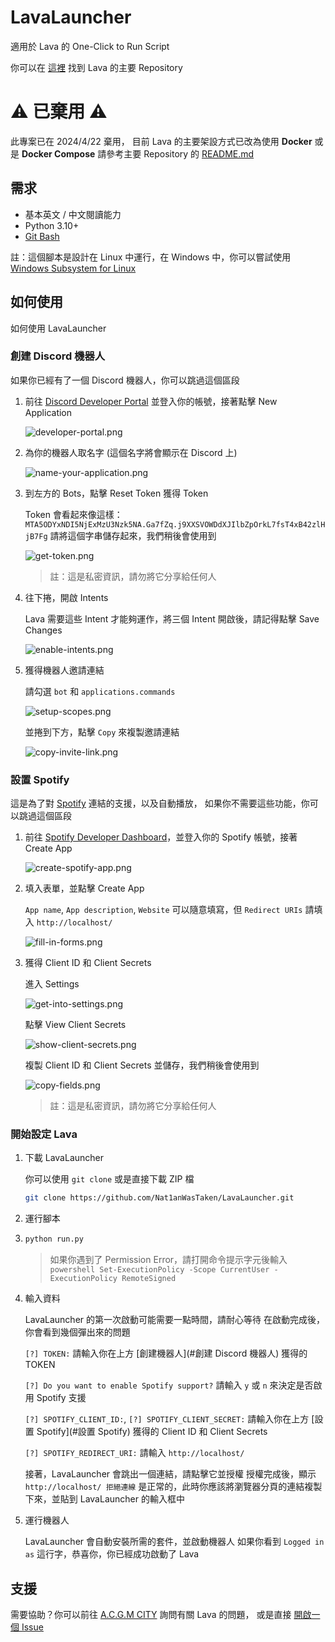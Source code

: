 # LavaLauncher

適用於 Lava 的 One-Click to Run Script

你可以在 [這裡](https://github.com/Nat1anWasTaken/Lava) 找到 Lava 的主要 Repository

# ⚠️ 已棄用 ⚠️

此專案已在 2024/4/22 棄用，
目前 Lava 的主要架設方式已改為使用 **Docker** 或是 **Docker Compose**
請參考主要 Repository 的 [README.md](https://github.com/Nat1anWasTaken/Lava?tab=readme-ov-file#開始使用)

## 需求

- 基本英文 / 中文閱讀能力
- Python 3.10+
- [Git Bash](https://git-scm.com/)

註：這個腳本是設計在 Linux 中運行，在 Windows 中，你可以嘗試使用
[Windows Subsystem for Linux](https://learn.microsoft.com/zh-tw/windows/wsl/install)

## 如何使用

如何使用 LavaLauncher

### 創建 Discord 機器人

如果你已經有了一個 Discord 機器人，你可以跳過這個區段

1. 前往 [Discord Developer Portal](https://discord.com/developers) 並登入你的帳號，接著點擊 New Application

   ![developer-portal.png](img/discord/developer-portal.png)

2. 為你的機器人取名字 (這個名字將會顯示在 Discord 上)

   ![name-your-application.png](img/discord/name-your-application.png)

3. 到左方的 Bots，點擊 Reset Token 獲得 Token

   Token 會看起來像這樣：`MTA5ODYxNDI5NjExMzU3Nzk5NA.Ga7fZq.j9XXSVOWDdXJIlbZpOrkL7fsT4xB42zlHjB7Fg`
   請將這個字串儲存起來，我們稍後會使用到

   ![get-token.png](img/discord/get-token.png)

   > 註：這是私密資訊，請勿將它分享給任何人

4. 往下捲，開啟 Intents

   Lava 需要這些 Intent 才能夠運作，將三個 Intent 開啟後，請記得點擊 Save Changes

   ![enable-intents.png](img/discord/enable-intents.png)

5. 獲得機器人邀請連結

   請勾選 `bot` 和 `applications.commands`

   ![setup-scopes.png](img/discord/setup-scopes.png)

   並捲到下方，點擊 `Copy` 來複製邀請連結

   ![copy-invite-link.png](img/discord/copy-invite-link.png)

### 設置 Spotify

這是為了對 [Spotify](https://open.spotify.com/) 連結的支援，以及自動播放，
如果你不需要這些功能，你可以跳過這個區段

1. 前往 [Spotify Developer Dashboard](https://developer.spotify.com/dashboard/)，並登入你的 Spotify 帳號，接著 Create App

   ![create-spotify-app.png](img/spotify/create-spotify-app.png)

2. 填入表單，並點擊 Create App

   `App name`, `App description`, `Website` 可以隨意填寫，但 `Redirect URIs` 請填入 `http://localhost/`

   ![fill-in-forms.png](img/spotify/fill-in-forms.png)

3. 獲得 Client ID 和 Client Secrets

   進入 Settings

   ![get-into-settings.png](img/spotify/get-into-settings.png)

   點擊 View Client Secrets

   ![show-client-secrets.png](img/spotify/view-client-secrets.png)

   複製 Client ID 和 Client Secrets 並儲存，我們稍後會使用到

   ![copy-fields.png](img/spotify/copy-fields.png)

   > 註：這是私密資訊，請勿將它分享給任何人

### 開始設定 Lava

1. 下載 LavaLauncher

   你可以使用 `git clone` 或是直接下載 ZIP 檔

   ```bash
   git clone https://github.com/Nat1anWasTaken/LavaLauncher.git
   ```

2. 運行腳本
3. 
   ```bash
   python run.py
   ```

   > 如果你遇到了 Permission Error，請打開命令提示字元後輸入 `powershell Set-ExecutionPolicy -Scope CurrentUser -ExecutionPolicy RemoteSigned`

4. 輸入資料

   LavaLauncher 的第一次啟動可能需要一點時間，請耐心等待
   在啟動完成後，你會看到幾個彈出來的問題

   `[?] TOKEN:`
   請輸入你在上方 [創建機器人](#創建 Discord 機器人) 獲得的 TOKEN

   `[?] Do you want to enable Spotify support?`
   請輸入 `y` 或 `n` 來決定是否啟用 Spotify 支援

   `[?] SPOTIFY_CLIENT_ID:`, `[?] SPOTIFY_CLIENT_SECRET:`
   請輸入你在上方 [設置 Spotify](#設置 Spotify) 獲得的 Client ID 和 Client Secrets

   `[?] SPOTIFY_REDIRECT_URI:`
   請輸入 `http://localhost/`

   接著，LavaLauncher 會跳出一個連結，請點擊它並授權
   授權完成後，顯示 `http://localhost/ 拒絕連線` 是正常的，此時你應該將瀏覽器分頁的連結複製下來，並貼到 LavaLauncher 的輸入框中

5. 運行機器人

   LavaLauncher 會自動安裝所需的套件，並啟動機器人
   如果你看到 `Logged in as` 這行字，恭喜你，你已經成功啟動了 Lava

## 支援

需要協助？你可以前往 [A.C.G.M CITY](https://discord.gg/acgmcity) 詢問有關 Lava 的問題，
或是直接 [開啟一個 Issue](https://github.com/Nat1anWasTaken/LavaLauncher/issues)
